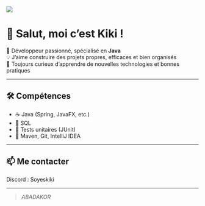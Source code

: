 
  <img src="https://i.gifer.com/3rNn.gif"/>

# 👋 Salut, moi c’est Kiki !

🎯 Développeur passionné, spécialisé en **Java**  
💡 J’aime construire des projets propres, efficaces et bien organisés  
🚀 Toujours curieux d’apprendre de nouvelles technologies et bonnes pratiques

---

## 🛠️ Compétences

- ☕ Java (Spring, JavaFX, etc.)
- 🐘 SQL
- 🧪 Tests unitaires (JUnit)
- 🔧 Maven, Git, IntelliJ IDEA

---


## 📫 Me contacter

Discord : Soyeskiki

---

> *ABADAKOR*

